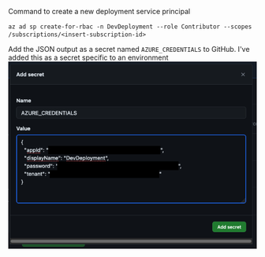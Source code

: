 Command to create a new deployment service principal
```
az ad sp create-for-rbac -n DevDeployment --role Contributor --scopes /subscriptions/<insert-subscription-id>
```
Add the JSON output as a secret named `AZURE_CREDENTIALS` to GitHub. I've added this as a secret specific to an environment
![alt text](image.png)